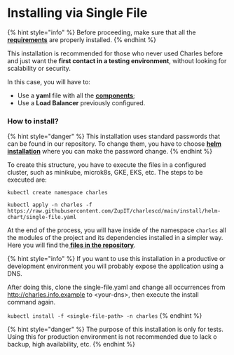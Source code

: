 # Installing via Single File

{% hint style="info" %}
Before proceeding, make sure that all the [**requirements**](./#requirements) are properly installed.
{% endhint %}

This installation is recommended for those who never used Charles before and just want the **first contact in a testing environment**, without looking for scalability or security.

In this case, you will have to:

* Use a **yaml** file with all the [**components**](https://docs.charlescd.io/get-started/installing-charles#components);
* Use a **Load Balancer** previously configured.

### How to install? 

{% hint style="danger" %}
This installation uses standard passwords that can be found in our repository. To change them, you have to choose [**helm installation**](installing-via-helm.md) where you can make the password change. 
{% endhint %}

To create this structure, you have to execute the files in a configured cluster, such as minikube, microk8s, GKE, EKS, etc. The steps to be executed are:

```text
kubectl create namespace charles

kubectl apply -n charles -f https://raw.githubusercontent.com/ZupIT/charlescd/main/install/helm-chart/single-file.yaml
```

At the end of the process, you will have inside of the namespace `charles` all the modules of the project and its dependencies installed in a simpler way. Here you will find the[ **files in the repository**](https://raw.githubusercontent.com/ZupIT/charlescd/master/install/helm-chart/single-file.yaml). 

{% hint style="info" %}
If you want to use this installation in a productive or development environment you will probably expose the application using a DNS.

After doing this, clone the single-file.yaml and change all occurrences from http://charles.info.example to &lt;your-dns&gt;, then execute the install command again.

 `kubectl install -f <single-file-path> -n charles`
{% endhint %}

{% hint style="danger" %}
The purpose of this installation is only for tests. Using this for production environment is not recommended due to lack o backup, high availability, etc.
{% endhint %}

